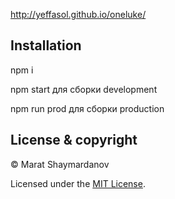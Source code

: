 
http://yeffasol.github.io/oneluke/

## Installation

npm i

npm start для сборки development

npm run prod для сборки production

## License & copyright

© Marat Shaymardanov

Licensed under the [MIT License](LICENSE).
